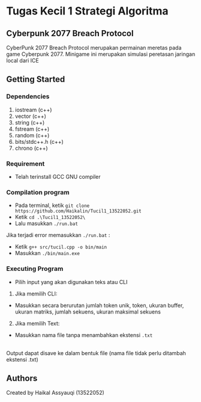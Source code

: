 # Tugas Kecil 1 Strategi Algoritma

## Cyberpunk 2077 Breach Protocol

CyberPunk 2077 Breach Protocol merupakan permainan meretas pada game Cyberpunk 2077. Minigame ini merupakan simulasi peretasan jaringan local dari ICE 

## Getting Started

### Dependencies

1.	iostream (c++)
2.	vector (c++)
3.	string (c++)
4.	fstream (c++)
5.	random (c++)
6.	bits/stdc++.h (c++)
7.	chrono (c++)


### Requirement

* Telah terinstall GCC GNU compiler

### Compilation program

* Pada terminal, ketik ``` git clone https://github.com/Haikalin/Tucil1_13522052.git ```
* Ketik ``` cd .\Tucil1_13522052\ ```
* Lalu masukkan ``` ./run.bat ```

Jika terjadi error memasukkan ``` ./run.bat ``` :
* Ketik ``` g++ src/tucil.cpp -o bin/main ```
* Masukkan ``` ./bin/main.exe ```

### Executing Program
* Pilih input yang akan digunakan teks atau CLI
1. Jika memilih CLI:
* Masukkan secara berurutan jumlah token unik, token, ukuran buffer, ukuran matriks, jumlah sekuens, ukuran maksimal sekuens
2. Jika memilih Text:
* Masukkan nama file tanpa menambahkan ekstensi ``` .txt ```
<br>
Output dapat disave ke dalam bentuk file (nama file tidak perlu ditambah ekstensi .txt)

## Authors

Created by Haikal Assyauqi (13522052)
